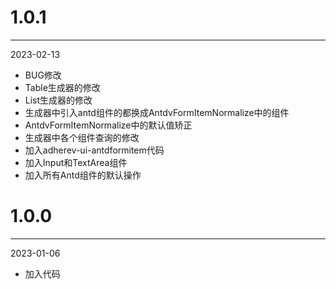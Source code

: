 # 1.0.1

***

2023-02-13

* BUG修改
* Table生成器的修改
* List生成器的修改
* 生成器中引入antd组件的都换成AntdvFormItemNormalize中的组件
* AntdvFormItemNormalize中的默认值矫正
* 生成器中各个组件查询的修改
* 加入adherev-ui-antdformitem代码
* 加入Input和TextArea组件
* 加入所有Antd组件的默认操作

# 1.0.0

***

2023-01-06

* 加入代码
